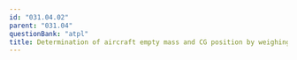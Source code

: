 ```yaml
---
id: "031.04.02"
parent: "031.04"
questionBank: "atpl"
title: Determination of aircraft empty mass and CG position by weighing
---
```

